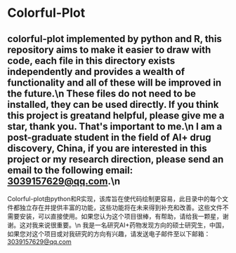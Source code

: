 # Colorful-Plot
colorful-plot implemented by python and R, this repository aims to make it easier to draw with code, each file in this directory exists independently and provides a wealth of functionality and all of these will be improved in the future.\n
These files do not need to be installed, they can be used directly. If you think this project is greatand helpful, please give me a star, thank you. That's important to me.\n
I am a post-graduate student in the field of AI+ drug discovery, China, if you are interested in this project or my research direction, please send an email to the following email: 3039157629@qq.com.\n
----------------------------------------------------------------------------------------------------------------------------------------------------------------------------------------------
Colorful-plot由python和R实现，该库旨在使代码绘制更容易，此目录中的每个文件都独立存在并提供丰富的功能，这些功能将在未来得到补充和改善。这些文件不需要安装，可以直接使用。如果您认为这个项目很棒，有帮助，请给我一颗星，谢谢。这对我来说很重要。\n
我是一名研究AI+药物发现方向的硕士研究生，中国，如果您对这个项目或对我研究的方向有兴趣，请发送电子邮件至以下邮箱：3039157629@qq.com
